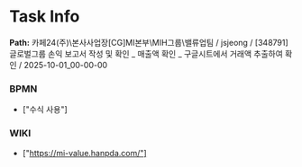 # Task Info

**Path:** 카페24(주)\본사사업장\[CG]MI본부\MIH그룹\밸류업팀 / jsjeong / [348791] 글로벌그룹 손익 보고서 작성 및 확인 _ 매출액 확인 _ 구글시트에서 거래액 추출하여 확인 / 2025-10-01_00-00-00

### BPMN
- ["수식 사용"]

### WIKI
- ["https://mi-value.hanpda.com/"]

